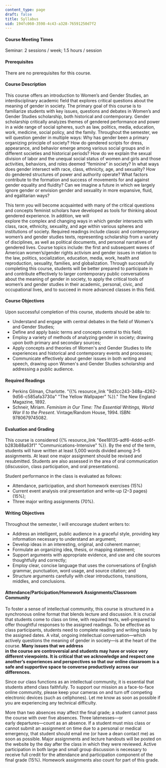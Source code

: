 ```yaml
---
content_type: page
draft: false
title: Syllabus
uid: 194fc060-3598-4c43-a328-76591250d7f2
---
```

#### Course Meeting Times 

Seminar: 2 sessions / week; 1.5 hours / session

#### Prerequisites 

There are no prerequisites for this course.

#### Course Description

This course offers an introduction to Women’s and Gender Studies, an interdisciplinary academic field that explores critical questions about the meaning of gender in society. The primary goal of this course is to familiarize students with key issues, questions and debates in Women’s and Gender Studies scholarship, both historical and contemporary. Gender scholarship critically analyzes themes of gendered performance and power in a wide range of social spheres, such as law, politics, media, education, work, medicine, social policy, and the family. Throughout the semester, we will question gender in multiple ways: Why has gender been a primary organizing principle of society? How do gendered scripts for dress, appearance, and behavior emerge among various social groups and in different societies and historical periods? How do we explain the sexual division of labor and the unequal social status of women and girls and those activities, behaviors, and roles deemed “feminine” in society? In what ways does gender intersect with race, class, ethnicity, age, and sexuality? How do gendered structures of power and authority operate? What factors contribute to the formation and success of movements for and against gender equality and fluidity? Can we imagine a future in which we largely ignore gender or envision gender and sexuality in more expansive, fluid, and egalitarian ways?

This term you will become acquainted with many of the critical questions and concepts feminist scholars have developed as tools for thinking about gendered experience. In addition, we will    
explore the complex and changing ways in which gender intersects with class, race, ethnicity, sexuality, and age within various spheres and institutions of society. Required readings include classic and contemporary women’s and gender studies texts, representing scholarship from a variety of disciplines, as well as political documents, and personal narratives of gendered lives. Course topics include: the first and subsequent waves of American women’s/gender rights activism and gender issues in relation to the law, politics, socialization, education, media, work, health and reproduction, sexuality, families, and globalization. Through successfully completing this course, students will be better prepared to participate in and contribute effectively to larger contemporary public conversations about the meaning of gender in society, to apply the critical tools of women’s and gender studies in their academic, personal, civic, and occupational lives, and to succeed in more advanced classes in this field.

#### Course Objectives

Upon successful completion of this course, students should be able to:

- Understand and engage with central debates in the field of Women's and Gender Studies;
- Define and apply basic terms and concepts central to this field;
- Employ a variety of methods of analyzing gender in society; drawing upon both primary and secondary sources;
- Apply concepts and theories of Women's and Gender Studies to life experiences and historical and contemporary events and processes;
- Communicate effectively about gender issues in both writing and speech, drawing upon Women's and Gender Studies scholarship and addressing a public audience.

#### Required Readings

- Perkins Gilman, Charlotte. "{{% resource_link "9d3cc243-348a-4262-9d56-c585afa3730a" "The Yellow Wallpaper" %}}." The New England Magazine, 1892. 
- Schneir, Miriam. *Feminism in Our Time: The Essential Writings, World War II to the Present*. Vintage/Random House, 1994. ISBN: 9780679745082.

#### Evaluation and Grading

This course is considered {{% resource_link "6ee18135-adf6-4ddd-ac6f-b283b88a63f1" "Communications-Intensive" %}}. By the end of the term, students will have written at least 5,000 words divided among 3–5 assignments. At least one major assignment should be revised and resubmitted. Students are also assessed in the area of oral communication (discussion, class participation, and oral presentations). 

Student performance in the class is evaluated as follows:

- Attendance, participation, and short homework exercises (15%)
- Current event analysis oral presentation and write-up (2–3 pages) (15%);
- Three major writing assignments (70%).

#### Writing Objectives

Throughout the semester, I will encourage student writers to:

- Address an intelligent, public audience in a graceful style, providing key information necessary to understand an argument; 
- Develop ideas in an interesting, original, and coherent manner;
- Formulate an organizing idea, thesis, or mapping statement;
- Support arguments with appropriate evidence, and use and cite sources thoughtfully and correctly; 
- Employ clear, concise language that uses the conversations of English grammar, punctuation, word usage, and source citation; and
- Structure arguments carefully with clear introductions, transitions, middles, and conclusions.

#### Attendance/Participation/Homework Assignments/Classroom Community 

To foster a sense of intellectual community, this course is structured in a synchronous online format that blends lecture and discussion. It is crucial that students come to class on time, with required texts, well-prepared to offer thoughtful responses to the assigned readings. To be effective as class participants, students need to complete reading and writing tasks by the assigned dates. A vital, ongoing intellectual conversation—which actively questions the meaning of gender in society—is at the heart of the course. **Many issues that we address**  
**in the course are controversial and students may have or voice very different viewpoints. It is critical that we acknowledge and respect one another’s experiences and perspectives so that our online classroom is a safe and supportive space to converse productively across our differences.**

Since our class functions as an intellectual community, it is essential that students attend class faithfully. To support our mission as a face-to-face online community, please keep your cameras on and turn off competing electronic devices (such as cellphones). Let me know as soon as possible if you are experiencing any technical difficulty.

More than two absences may affect the final grade; a student cannot pass the course with over five absences. Three latenesses—or  
early departures—count as an absence. If a student must miss class or cannot submit an assignment on time due to a personal or medical emergency, that student should email me (or have a dean contact me) as soon as possible. Major assignments and lecture handouts will be posted on the website by the day after the class in which they were reviewed. Active participation in both large and small group discussion is necessary to receive full credit for the attendance and participation component of the final grade (15%). Homework assignments also count for part of this grade.